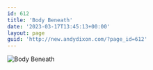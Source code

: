 ```yaml
---
id: 612
title: 'Body Beneath'
date: '2023-03-17T13:45:13+00:00'
layout: page
guid: 'http://new.andydixon.com/?page_id=612'
---
```


![Body Beneath](https://i0.wp.com/assets.g8x2.ldn.idrivee2-23.com/posters/Body%20Beneath%2001.jpg?w=1200&ssl=1 "Body Beneath")